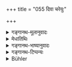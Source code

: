 +++
title = "055 दिवा चरेयुः"

+++

<details><summary>गङ्गानथ-मूलानुवादः</summary>

During the day they may go about on business distinguished by royal signs; they shall carry out corpses of people without relations; such is the law.—(55)
</details>

<details><summary>मेधातिथिः</summary>

[^१३६]:
     M G: caivaṃ

**दिवा** विचरन्ति **कार्यार्थं** क्रयविक्रयस्वकार्यसिद्ध्यर्थम् । राजकार्याय वा चरेयुर् नगरोत्सवप्रेक्षादिनिमित्तम् । तत्रापि च **चिह्निता राजशासनैर्** उपलक्षिता राजादिष्टैर् वज्रादिचिह्नैः, वध्यवधशासनैर् वा परशुकुठारादिभिः स्कन्धारोपितैः ॥ १०.५५ ॥

_तथा चाह ।_
</details>

<details><summary>गङ्गानथ-भाष्यानुवादः</summary>

‘*During the day*’—they ‘*go about on business*,’—‘*i.e*., for the purpose of effecting purchases and sales; or on the King’s business, for looking after rejoicings in the city and such other purposes. All this time too they shall be ‘*distinguished by royal signs*’—*i.e*., marked by such signs as those of the thunderbolt and the like, which may be determined by the King;—or by carrying on their shoulder the axe or the chopper or some such weapon as is used in the execution of criminals.—(55)
</details>

<details><summary>गङ्गानथ-टिप्पन्यः</summary>

‘*Chihnitāḥ*’—‘Distinguished—by a thunder-bolt or some such weapon carried on the shoulder’ (Medhātithi),—“by sticks and so forth (Govindarāja),—‘by iron ornaments and peacock’s feathers’ (Nārāyaṇa),—‘branded on the forehead and other parts of the body’ (Rāghavananda).
</details>

<details><summary>Bühler</summary>

055	By day they may go about for the purpose of their work, distinguished by marks at the king's command, and they shall carry out the corpses (of persons) who have no relatives; that is a settled rule.
</details>
